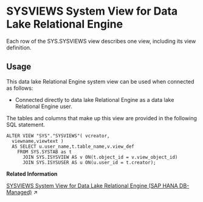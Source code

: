<!-- loio3beb3c476c5f10149333ff887924c019 -->

# SYSVIEWS System View for Data Lake Relational Engine

Each row of the SYS.SYSVIEWS view describes one view, including its view definition.



<a name="loio3beb3c476c5f10149333ff887924c019__section_vwg_vhq_b4b"/>

## Usage

This data lake Relational Engine system view can be used when connected as follows:

-   Connected directly to data lake Relational Engine as a data lake Relational Engine user.



The tables and columns that make up this view are provided in the following SQL statement.

```
ALTER VIEW "SYS"."SYSVIEWS"( vcreator,
  viewname,viewtext ) 
  AS SELECT u.user_name,t.table_name,v.view_def
    FROM SYS.SYSTAB as t
      JOIN SYS.ISYSVIEW AS v ON(t.object_id = v.view_object_id)
      JOIN SYS.ISYSUSER AS u ON(u.user_id = t.creator);
```

**Related Information**  


[SYSVIEWS System View for Data Lake Relational Engine (SAP HANA DB-Managed)](https://help.sap.com/viewer/a898e08b84f21015969fa437e89860c8/2024_1_QRC/en-US/1f4dedee333d46d1bd4c31ea6c2a440e.html "Each row of the SYS.SYSVIEWS view describes one view, including its view definition.") :arrow_upper_right:

